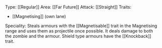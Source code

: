 Type: [[Regular]]
Area: [[Far Future]]
Attack: [[Straight]]
Traits:
- [[Magnetising]] (own lane)

Speciality: Steals armours with the [[Magnetisable]] trait in the Magnetising range and uses them as projectile once possible. It deals damage to both the zombie and the armour. Shield type armours have the [[Knockback]] trait.